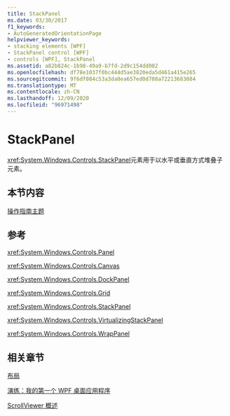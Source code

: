```yaml
---
title: StackPanel
ms.date: 03/30/2017
f1_keywords:
- AutoGeneratedOrientationPage
helpviewer_keywords:
- stacking elements [WPF]
- StackPanel control [WPF]
- controls [WPF], StackPanel
ms.assetid: a82b824c-1b98-49a9-b7fd-2d9c154dd002
ms.openlocfilehash: df78e1037f0bc444d5ae3820eda5d461a415e265
ms.sourcegitcommit: 9f6df084c53a3da0ea657ed0d708a72213683084
ms.translationtype: MT
ms.contentlocale: zh-CN
ms.lasthandoff: 12/09/2020
ms.locfileid: "96971498"
---
```

# <a name="stackpanel"></a>StackPanel
<xref:System.Windows.Controls.StackPanel>元素用于以水平或垂直方式堆叠子元素。  
  
## <a name="in-this-section"></a>本节内容  
 [操作指南主题](stackpanel-how-to-topics.md)  
  
## <a name="reference"></a>参考  
 <xref:System.Windows.Controls.Panel>  
  
 <xref:System.Windows.Controls.Canvas>  
  
 <xref:System.Windows.Controls.DockPanel>  
  
 <xref:System.Windows.Controls.Grid>  
  
 <xref:System.Windows.Controls.StackPanel>  
  
 <xref:System.Windows.Controls.VirtualizingStackPanel>  
  
 <xref:System.Windows.Controls.WrapPanel>  
  
## <a name="related-sections"></a>相关章节  
 [布局](../advanced/layout.md)  
  
 [演练：我的第一个 WPF 桌面应用程序](../getting-started/walkthrough-my-first-wpf-desktop-application.md)  
  
 [ScrollViewer 概述](scrollviewer-overview.md)
